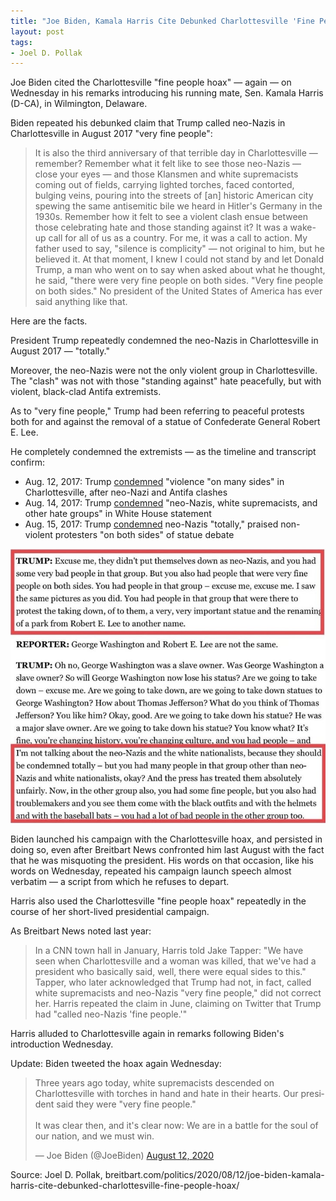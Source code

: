 ```yaml
---
title: "Joe Biden, Kamala Harris Cite Debunked Charlottesville 'Fine People Hoax'"
layout: post
tags:
- Joel D. Pollak
---
```


Joe Biden cited the Charlottesville "fine people hoax" — again — on Wednesday in his remarks introducing his running mate, Sen. Kamala Harris (D-CA), in Wilmington, Delaware.

Biden repeated his debunked claim that Trump called neo-Nazis in Charlottesville in August 2017 "very fine people":

> It is also the third anniversary of that terrible day in Charlottesville — remember? Remember what it felt like to see those neo-Nazis — close your eyes — and those Klansmen and white supremacists coming out of fields, carrying lighted torches, faced contorted, bulging veins, pouring into the streets of [an] historic American city spewing the same antisemitic bile we heard in Hitler's Germany in the 1930s. Remember how it felt to see a violent clash ensue between those celebrating hate and those standing against it? It was a wake-up call for all of us as a country. For me, it was a call to action. My father used to say, "silence is complicity" — not original to him, but he believed it. At that moment, I knew I could not stand by and let Donald Trump, a man who went on to say when asked about what he thought, he said, "there were very fine people on both sides. "Very fine people on both sides." No president of the United States of America has ever said anything like that.

Here are the facts.

President Trump repeatedly condemned the neo-Nazis in Charlottesville in August 2017 — "totally."

Moreover, the neo-Nazis were not the only violent group in Charlottesville. The "clash" was not with those "standing against" hate peacefully, but with violent, black-clad Antifa extremists.

As to "very fine people," Trump had been referring to peaceful protests both for and against the removal of a statue of Confederate General Robert E. Lee.

He completely condemned the extremists — as the timeline and transcript confirm:

- Aug. 12, 2017: Trump [condemned](https://www.breitbart.com/politics/2017/08/13/charlottesville-donald-trump-right-condemn-violence-many-sides/) "violence "on many sides" in Charlottesville, after neo-Nazi and Antifa clashes
- Aug. 14, 2017: Trump [condemned](https://qz.com/1053270/full-text-donald-trumps-statement-on-charlottesville/) "neo-Nazis, white supremacists, and other hate groups" in White House statement
- Aug. 15, 2017: Trump [condemned](https://www.politico.com/story/2017/08/15/full-text-trump-comments-white-supremacists-alt-left-transcript-241662) neo-Nazis "totally," praised non-violent protesters "on both sides" of statue debate

![](/assets/2020-08-20-breitbart.jpg "Trump condemning Nazis in Charlottesville")

Biden launched his campaign with the Charlottesville hoax, and persisted in doing so, even after Breitbart News confronted him last August with the fact that he was misquoting the president. His words on that occasion, like his words on Wednesday, repeated his campaign launch speech almost verbatim — a script from which he refuses to depart.

Harris also used the Charlottesville "fine people hoax" repeatedly in the course of her short-lived presidential campaign.

As Breitbart News noted last year:

> In a CNN town hall in January, Harris told Jake Tapper: "We have seen when Charlottesville and a woman was killed, that we've had a president who basically said, well, there were equal sides to this." Tapper, who later acknowledged that Trump had not, in fact, called white supremacists and neo-Nazis "very fine people," did not correct her. Harris repeated the claim in June, claiming on Twitter that Trump had "called neo-Nazis 'fine people.'"

Harris alluded to Charlottesville again in remarks following Biden's introduction Wednesday.

Update: Biden tweeted the hoax again Wednesday:

<blockquote class="twitter-tweet"><p lang="en" dir="ltr">Three years ago today, white supremacists descended on Charlottesville with torches in hand and hate in their hearts. Our president said they were &quot;very fine people.&quot;<br> <br>It was clear then, and it's clear now: We are in a battle for the soul of our nation, and we must win.</p>&mdash; Joe Biden (@JoeBiden) <a href="https://twitter.com/JoeBiden/status/1293690094554099713?ref_src=twsrc%5Etfw">August 12, 2020</a></blockquote> <script async src="https://platform.twitter.com/widgets.js" charset="utf-8"></script>

Source: Joel D. Pollak, breitbart.com/politics/2020/08/12/joe-biden-kamala-harris-cite-debunked-charlottesville-fine-people-hoax/
